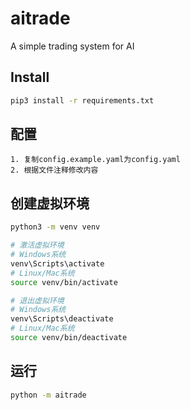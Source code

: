 aitrade
=================================
A simple trading system for AI

## Install

```bash
pip3 install -r requirements.txt
```

## 配置

    1. 复制config.example.yaml为config.yaml
    2. 根据文件注释修改内容

## 创建虚拟环境

```bash
python3 -m venv venv

# 激活虚拟环境
# Windows系统
venv\Scripts\activate
# Linux/Mac系统
source venv/bin/activate

# 退出虚拟环境
# Windows系统
venv\Scripts\deactivate
# Linux/Mac系统
source venv/bin/deactivate
 ```

## 运行

```bash
python -m aitrade
```

